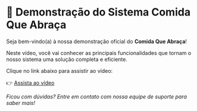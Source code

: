 # 🎥 Demonstração do Sistema Comida Que Abraça

Seja bem-vindo(a) à nossa demonstração oficial do **Comida Que Abraça**!

Neste vídeo, você vai conhecer as principais funcionalidades que tornam o nosso sistema uma solução completa e eficiente.

Clique no link abaixo para assistir ao vídeo:

👉 [Assista ao vídeo](https://drive.google.com/file/d/1adpLzlMHFwyM3BvzhfLQQ97-mBjTiQiZ/view?usp=sharing)

*Ficou com dúvidas? Entre em contato com nossa equipe de suporte para saber mais!*
